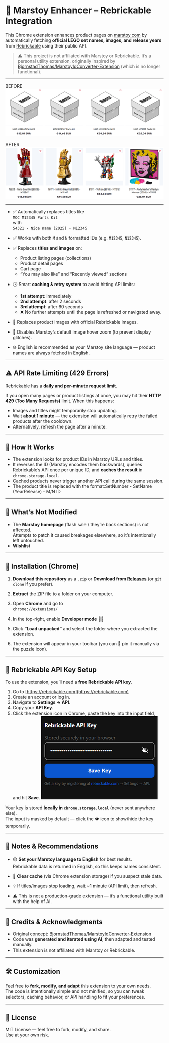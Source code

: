 # 🧩 Marstoy Enhancer – Rebrickable Integration

This Chrome extension enhances product pages on [marstoy.com](https://marstoy.com) by automatically fetching **official LEGO set names, images, and release years** from [Rebrickable](https://rebrickable.com) using their public API.

> ⚠️ This project is not affiliated with Marstoy or Rebrickable. It’s a personal utility extension, originally inspired by [BjornstadThomas/MarstoyIdConverter-Extension](https://github.com/BjornstadThomas/MarstoyIdConverter-Extension) (which is no longer functional).

---

BEFORE
![before](example/before.png)

AFTER
![after](example/after.png)

---

- ✅ Automatically replaces titles like  
  `MOC M12345 Parts Kit`  
  with  
  `54321 - Nice name (2025) - M12345`

- ✅ Works with both `M` and `N` formatted IDs (e.g. `M12345`, `N12345`).

- ✅ Replaces **titles and images** on:
  - Product listing pages (collections)
  - Product detail pages
  - Cart page
  - “You may also like” and “Recently viewed” sections

- 🕒 Smart **caching & retry system** to avoid hitting API limits:
  - **1st attempt**: immediately  
  - **2nd attempt**: after 2 seconds  
  - **3rd attempt**: after 60 seconds  
  - ❌ No further attempts until the page is refreshed or navigated away.
  
- 📸 Replaces product images with official Rebrickable images.  
- 🚫 Disables Marstoy’s default image hover zoom (to prevent display glitches).  
- 🌐 English is recommended as your Marstoy site language — product names are always fetched in English.

---

## ⚠️ API Rate Limiting (429 Errors)

Rebrickable has a **daily and per-minute request limit**.

If you open many pages or product listings at once, you may hit their **HTTP 429 (Too Many Requests)** limit. When this happens:

- Images and titles might temporarily stop updating.
- Wait **about 1 minute** — the extension will automatically retry the failed products after the cooldown.
- Alternatively, refresh the page after a minute.

---

## 🧠 How It Works

- The extension looks for product IDs in Marstoy URLs and titles.  
- It reverses the ID (Marstoy encodes them backwards), queries Rebrickable’s API once per unique ID, and **caches the result** in `chrome.storage.local`.
- Cached products never trigger another API call during the same session.
- The product title is replaced with the format:SetNumber - SetName (YearRelease) - M/N ID

---

## 🚫 What’s Not Modified

- The **Marstoy homepage** (flash sale / they’re back sections) is not affected.  
  Attempts to patch it caused breakages elsewhere, so it’s intentionally left untouched.
- **Wishlist**

---

## 🧰 Installation (Chrome)

1. **Download this repository** as a `.zip` or **Download from [Releases](https://github.com/KostraTech/MarstoyEnhancer/releases)**
   (or `git clone` if you prefer).

2. **Extract** the ZIP file to a folder on your computer.

3. Open **Chrome** and go to  
   `chrome://extensions/`

4. In the top-right, enable **Developer mode** 🧑‍💻

5. Click **“Load unpacked”** and select the folder where you extracted the extension.

6. The extension will appear in your toolbar (you can 📌 pin it manually via the puzzle icon).

---

## 🔑 Rebrickable API Key Setup

To use the extension, you’ll need a **free Rebrickable API key**.

1. Go to [https://rebrickable.com](https://rebrickable.com)  
2. Create an account or log in.
3. Navigate to **Settings → API**.
4. Copy your **API Key**.
5. Click the extension icon in Chrome, paste the key into the input field, and hit **Save**.
![key](example/key.png)

Your key is stored **locally in `chrome.storage.local`** (never sent anywhere else).  
The input is masked by default — click the 👁 icon to show/hide the key temporarily.

---

## 📝 Notes & Recommendations

- 🟡 **Set your Marstoy language to English** for best results.  
  Rebrickable data is returned in English, so this keeps names consistent.

- 🧼 **Clear cache** (via Chrome extension storage) if you suspect stale data.

- 💡 If titles/images stop loading, wait ~1 minute (API limit), then refresh.

- ⚠️ This is not a production-grade extension — it’s a functional utility built with the help of AI.

---

## 🧠 Credits & Acknowledgments

- Original concept: [BjornstadThomas/MarstoyIdConverter-Extension](https://github.com/BjornstadThomas/MarstoyIdConverter-Extension)  
- Code was **generated and iterated using AI**, then adapted and tested manually.  
- This extension is not affiliated with Marstoy or Rebrickable.

---

## 🛠️ Customization

Feel free to **fork, modify, and adapt** this extension to your own needs.  
The code is intentionally simple and not minified, so you can tweak selectors, caching behavior, or API handling to fit your preferences.

---

## 📜 License

MIT License — feel free to fork, modify, and share.  
Use at your own risk.
